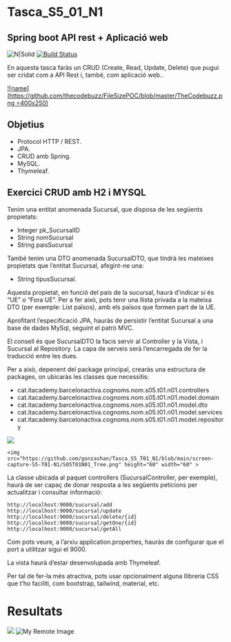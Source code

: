 # Tasca_S5_01_N1 
## Spring boot API rest + Aplicació web

![N|Solid](https://logistreak.com/images/icon/mysql.png)
[![Build Status](https://travis-ci.org/joemccann/dillinger.svg?branch=master)](https://travis-ci.org/joemccann/dillinger)

En aquesta tasca faràs un CRUD (Create, Read, Update, Delete) que pugui ser cridat com a API Rest i, també, com aplicació web..

[![name](https://github.com/thecodebuzz/FileSizePOC/blob/master/TheCodebuzz.png =400x250)](https://thecodebuzz.com/how-to-add-image-to-excel-files-using-npoi/)

## Objetius
- Protocol HTTP / REST.
- JPA.
- CRUD amb Spring.
- MySQL.
- Thymeleaf.


## Exercici CRUD amb H2 i MYSQL

Tenim una entitat anomenada Sucursal, que disposa de les següents propietats:

- Integer pk_SucursalID
- String nomSucursal
- String paisSucursal

També tenim una DTO anomenada SucursalDTO, que tindrà les mateixes propietats que l’entitat Sucursal, afegint-ne una:

- String tipusSucursal.

Aquesta propietat, en funció del país de la sucursal, haurà d’indicar si és “UE” o “Fora UE”. Per a fer això, pots tenir una llista privada a la mateixa DTO (per exemple: List<String> països), amb els països que formen part de la UE.

Aprofitant l’especificació JPA, hauràs de persistir l’entitat Sucursal a una base de dades MySql, seguint el patró MVC.

El consell és que SucursalDTO la facis servir al Controller y la Vista, i Sucursal al Repository. La capa de serveis serà l’encarregada de fer la traducció entre les dues.

Per a això, depenent del package principal, crearàs una estructura de packages, on ubicaràs les classes que necessitis:

-  cat.itacademy.barcelonactiva.cognoms.nom.s05.t01.n01.controllers
-  cat.itacademy.barcelonactiva.cognoms.nom.s05.t01.n01.model.domain
-  cat.itacademy.barcelonactiva.cognoms.nom.s05.t01.n01.model.dto
-  cat.itacademy.barcelonactiva.cognoms.nom.s05.t01.n01.model.services
-  cat.itacademy.barcelonactiva.cognoms.nom.s05.t01.n01.model.repository

![](https://github.com/gonzashan/Tasca_S5_T01_N1/blob/main/screen-capture-S5-T01-N1/S05T01N01_Tree.png)
   
    <img src="https://github.com/gonzashan/Tasca_S5_T01_N1/blob/main/screen-capture-S5-T01-N1/S05T01N01_Tree.png" height="60" width="60" >

La classe ubicada al paquet controllers (SucursalController, per exemple), haurà de ser capaç de donar resposta a les següents peticions per actualitzar i consultar informació:

    http://localhost:9000/sucursal/add
    http://localhost:9000/sucursal/update
    http://localhost:9000/sucursal/delete/{id}
    http://localhost:9000/sucursal/getOne/{id}
    http://localhost:9000/sucursal/getAll

Com pots veure, a l’arxiu application.properties, hauràs de configurar que el port a utilitzar sigui el 9000.

La vista haurà d’estar desenvolupada amb Thymeleaf.

Per tal de fer-la més atractiva, pots usar opcionalment alguna llibreria CSS que t’ho faciliti, com bootstrap, tailwind, material, etc.

# Resultats
![](https://logistreak.com/images/icon/mysql.png) 
![My Remote Image](https://www.dropbox.com/s/.../my-remote-image.jpg?dl=0)
